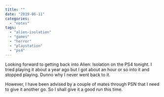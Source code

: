 ```yaml
---
title: ""
date: "2019-06-11"
categories: 
  - "notes"
tags: 
  - "alien-isolation"
  - "games"
  - "horror"
  - "playstation"
  - "ps4"
---
```


Looking forward to getting back into Alien: Isolation on the PS4 tonight. I tried playing it about a year ago but I got about an hour or so into it and stopped playing. Dunno why I never went back to it.

However, I have been advised by a couple of mates through PSN that I need to give it another go. So I shall give it a good run this time.
